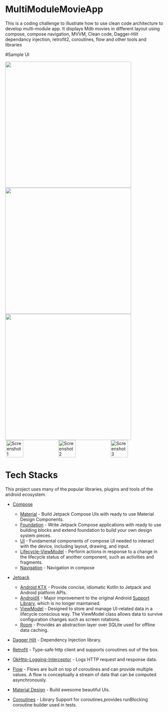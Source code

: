 # MultiModuleMovieApp

This is a coding challenge to illustrate how to use clean code architecture to develop multi-module app. 
It displays Mdb movies in different layout using compose, compose navigation, MVVM, Clean code, Dagger-Hilt dependancy injection, retrofit2, coroutines, flow and other tools and libraries

#Sample UI

<img src="img/img_7.png" width="400">
<img src="img/img_8.png" width="400">
<img src="img/img_6.png" width="400">


<div style="display: flex; justify-content: center;">
  <img src="screenshots/screenshot1.png" alt="Screenshot 1" style="width: 33%;" />
  <img src="screenshots/screenshot2.png" alt="Screenshot 2" style="width: 33%;" />
  <img src="screenshots/screenshot3.png" alt="Screenshot 3" style="width: 33%;" />
</div>



# Tech Stacks
This project uses many of the popular libraries, plugins and tools of the android ecosystem.

- [Compose](https://developer.android.com/jetpack/compose)
  
    - [Material](https://developer.android.com/jetpack/androidx/releases/compose-material) - Build Jetpack Compose UIs with ready to use Material Design Components.
    - [Foundation](https://developer.android.com/jetpack/androidx/releases/compose-foundation) - Write Jetpack Compose applications with ready to use building blocks and extend foundation to build your own design system pieces.
    - [UI](https://developer.android.com/jetpack/androidx/releases/compose-ui) - Fundamental components of compose UI needed to interact with the device, including layout, drawing, and input.
    - [Lifecycle-ViewModel](https://developer.android.com/jetpack/androidx/releases/lifecycle) - Perform actions in response to a change in the lifecycle status of another component, such as activities and fragments.
    - [Navigation](https://developer.android.com/jetpack/compose/navigation) - Navigation in compose 
  
- [Jetpack](https://developer.android.com/jetpack)

    - [Android KTX](https://developer.android.com/kotlin/ktx.html) - Provide concise, idiomatic Kotlin to Jetpack and Android platform APIs.
    - [AndroidX](https://developer.android.com/jetpack/androidx) - Major improvement to the original Android [Support Library](https://developer.android.com/topic/libraries/support-library/index), which is no longer maintained.
    - [ViewModel](https://developer.android.com/topic/libraries/architecture/viewmodel) - Designed to store and manage UI-related data in a lifecycle conscious way. The ViewModel class allows data to survive configuration changes such as screen rotations.
    - [Room](https://developer.android.com/training/data-storage/room) - Provides an abstraction layer over SQLite used for offline data caching.

- [Dagger Hilt](https://dagger.dev/hilt/) - Dependency Injection library.
- [Retrofit](https://square.github.io/retrofit/) - Type-safe http client and supports coroutines out of the box.
- [OkHttp-Logging-Interceptor](https://github.com/square/okhttp/blob/master/okhttp-logging-interceptor/README.md) - Logs HTTP request and response data.
- [Flow](https://developer.android.com/kotlin/flow) - Flows are built on top of coroutines and can provide multiple values. A flow is conceptually a stream of data that can be computed asynchronously.
- [Material Design](https://material.io/develop/android/docs/getting-started/) - Build awesome beautiful UIs.
- [Coroutines](https://github.com/Kotlin/kotlinx.coroutines) - Library Support for coroutines,provides runBlocking coroutine builder used in tests.
